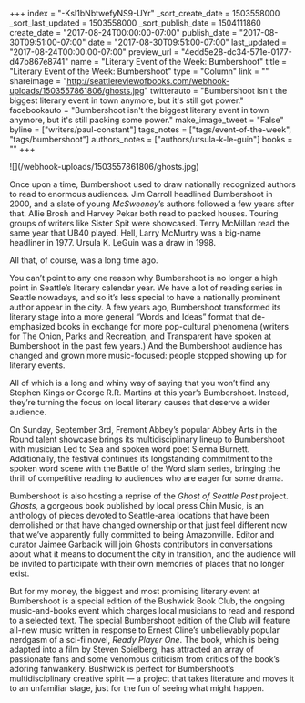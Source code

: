 +++
index = "-KsI1bNbtwefyNS9-UYr"
_sort_create_date = 1503558000
_sort_last_updated = 1503558000
_sort_publish_date = 1504111860
create_date = "2017-08-24T00:00:00-07:00"
publish_date = "2017-08-30T09:51:00-07:00"
date = "2017-08-30T09:51:00-07:00"
last_updated = "2017-08-24T00:00:00-07:00"
preview_url = "4edd5e28-dc34-571e-0177-d47b867e8741"
name = "Literary Event of the Week: Bumbershoot"
title = "Literary Event of the Week: Bumbershoot"
type = "Column"
link = ""
shareimage = "http://seattlereviewofbooks.com/webhook-uploads/1503557861806/ghosts.jpg"
twitterauto = "Bumbershoot isn't the biggest literary event in town anymore, but it's still got power."
facebookauto = "Bumbershoot isn't the biggest literary event in town anymore, but it's still packing some power."
make_image_tweet = "False"
byline = ["writers/paul-constant"]
tags_notes = ["tags/event-of-the-week", "tags/bumbershoot"]
authors_notes = ["authors/ursula-k-le-guin"]
books = ""
+++
<p class="image">![](/webhook-uploads/1503557861806/ghosts.jpg)</p>

Once upon a time, Bumbershoot used to draw nationally recognized authors to read to enormous audiences. Jim Carroll headlined Bumbershoot in 2000, and a slate of young *McSweeney*’s authors followed a few years after that. Allie Brosh and Harvey Pekar both read to packed houses. Touring groups of writers like Sister Spit were showcased. Terry McMillan read the same year that UB40 played.  Hell, Larry McMurtry was a big-name headliner in 1977. Ursula K. LeGuin was a draw in 1998.

All that, of course, was a long time ago. 

You can’t point to any one reason why Bumbershoot is no longer a high point in Seattle’s literary calendar year. We have a lot of reading series in Seattle nowadays, and so it’s less special to have a nationally prominent author appear in the city. A few years ago, Bumbershoot transformed its literary stage into a more general “Words and Ideas” format that de-emphasized books in exchange for more pop-cultural phenomena (writers for The Onion, Parks and Recreation, and Transparent have spoken at Bumbershoot in the past few years.) And the Bumbershoot audience has changed and grown more music-focused: people stopped showing up for literary events.

All of which is a long and whiny way of saying that you won’t find any Stephen Kings or George R.R. Martins at this year’s Bumbershoot. Instead, they’re turning the focus on local literary causes that deserve a wider audience.

On Sunday, September 3rd, Fremont Abbey’s popular Abbey Arts in the Round talent showcase brings its multidisciplinary lineup to Bumbershoot with musician Led to Sea and spoken word poet Sienna Burnett. Additionally, the festival continues its longstanding commitment to the spoken word scene with the Battle of the Word slam series, bringing the thrill of competitive reading to audiences who are eager for some drama.

Bumbershoot is also hosting a reprise of the *Ghost of Seattle Past* project. *Ghosts*, a gorgeous book published by local press Chin Music, is an anthology of pieces devoted to Seattle-area locations that have been demolished or that have changed ownership or that just feel different now that we’ve apparently fully committed to being Amazonville. Editor and curator Jaimee Garbacik will join Ghosts contributors in conversations about what it means to document the city in transition, and the audience will be invited to participate with their own memories of places that no longer exist.

But for my money, the biggest and most promising literary event at Bumbershoot is a special edition of the Bushwick Book Club, the ongoing music-and-books event which charges local musicians to read and respond to a selected text. The special Bumbershoot edition of the Club will feature all-new music written in response to Ernest Cline’s unbelievably popular nerdgasm of a sci-fi novel, *Ready Player One*. The book, which is being adapted into a film by Steven Spielberg, has attracted an array of passionate fans and some venomous criticism from critics of the book’s adoring fanwankery. Bushwick is perfect for Bumbershoot’s multidisciplinary creative spirit — a project that takes literature and moves it to an unfamiliar stage, just for the fun of seeing what might happen.
